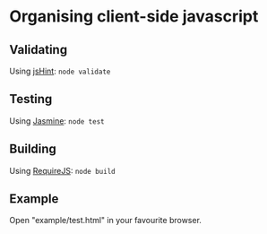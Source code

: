 
# Organising client-side javascript


## Validating

Using [jsHint](http://www.jshint.com/): `node validate`

## Testing

Using [Jasmine](http://pivotal.github.com/jasmine/): `node test`

## Building

Using [RequireJS](http://requirejs.org/): `node build`

## Example

Open "example/test.html" in your favourite browser.
